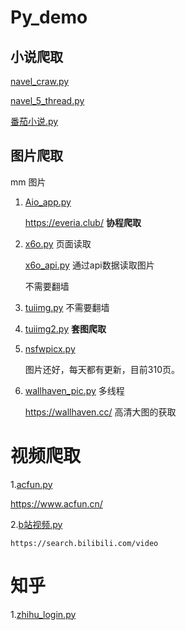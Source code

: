 # Py_demo



## 小说爬取
[navel_craw.py](./navel_craw.py)

[navel_5_thread.py](./navel_5_thread.py)

[番茄小说.py](./番茄小说.py)

## 图片爬取

mm 图片  


1. [Aio_app.py](./Aio_app.py)

   https://everia.club/
   **协程爬取**

2. [x6o.py](./x6o.py) 页面读取
   
   [x6o_api.py](./x6o_api.py) 通过api数据读取图片
   
   不需要翻墙

3. [tuiimg.py](./tuiimg.py)
   不需要翻墙

4. [tuiimg2.py](./tuiimg2.py) 
   **套图爬取**

5. [nsfwpicx.py](./nsfwpicx.py) 

    图片还好，每天都有更新，目前310页。
    
6. [wallhaven_pic.py](./wallhaven_pic.py)  多线程

   https://wallhaven.cc/   高清大图的获取
   
   
 # 视频爬取
 
 1.[acfun.py](./acfun.py)
   
   https://www.acfun.cn/
   
 2.[b站视频.py](./b站视频.py)
 
    https://search.bilibili.com/video
   
  # 知乎
  1.[zhihu_login.py](./tools/zhihu_login.py)
